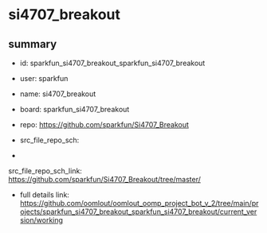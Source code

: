 # si4707_breakout
 
## summary 
* id: sparkfun_si4707_breakout_sparkfun_si4707_breakout
* user: sparkfun
* name: si4707_breakout
* board: sparkfun_si4707_breakout
* repo: https://github.com/sparkfun/Si4707_Breakout



* src_file_repo_sch: 
*
 src_file_repo_sch_link: https://github.com/sparkfun/Si4707_Breakout/tree/master/
* full details link: https://github.com/oomlout/oomlout_oomp_project_bot_v_2/tree/main/projects/sparkfun_si4707_breakout_sparkfun_si4707_breakout/current_version/working  






